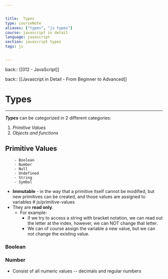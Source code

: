 ```yaml
---


title:  Types
type: courseNote
aliases: ["types", "js types"]
course: javascript in detail
language: javascript
section: javascript types
tags: js


---
```

back:: [[012 - JavaScript]]

back:: [[Javascript in Detail - From Beginner to Advanced]]


# Types
---

**_Types_** can be categorized in 2 different categories:
1. _Primitive Values_
2. _Objects and functions_


## Primitive Values

		- Boolean
		- Number
		- Null
		- Undefined
		- String
		- Symbol

- **Immutable** - in the way that a primitive itself cannot be modified, but new primitives can be created, and those values are assigned to variables # js/primitive-values
- They are **read only**.
	- For example:
		- if we try to access a string with bracket notation, we can read out the letter at the index, however, we can NOT change that letter.
		- We can of course assign the variable a new value, but we can not change the existing value.




### Boolean 


### Number

- Consist of all numeric values -- decimals and regular numbers